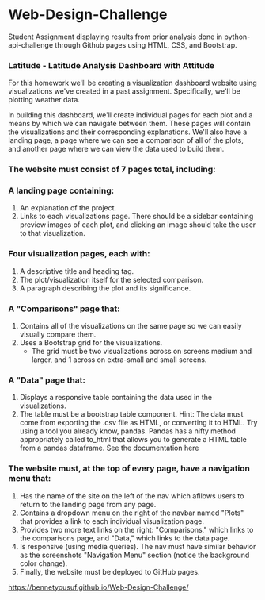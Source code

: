 # Web-Design-Challenge 

Student Assignment displaying results from prior analysis done in python-api-challenge through Github pages using HTML, CSS, and Bootstrap.  

### Latitude - Latitude Analysis Dashboard with Attitude ###

For this homework we'll be creating a visualization dashboard website using visualizations we've created in a past assignment. Specifically, we'll be plotting weather data.

In building this dashboard, we'll create individual pages for each plot and a means by which we can navigate between them. These pages will contain the visualizations and their corresponding explanations. We'll also have a landing page, a page where we can see a comparison of all of the plots, and another page where we can view the data used to build them. 

### The website must consist of 7 pages total, including: ###
### A landing page containing: ###
  1. An explanation of the project.
  2. Links to each visualizations page. There should be a sidebar containing preview images of each plot, and clicking an image should take the user to that visualization.

### Four visualization pages, each with: ###
  1. A descriptive title and heading tag.
  2. The plot/visualization itself for the selected comparison.
  3. A paragraph describing the plot and its significance.

### A "Comparisons" page that: ###
  1. Contains all of the visualizations on the same page so we can easily visually compare them.
  2. Uses a Bootstrap grid for the visualizations.
      - The grid must be two visualizations across on screens medium and larger, and 1 across on extra-small and small screens.

### A "Data" page that: ###
  1. Displays a responsive table containing the data used in the visualizations.
  2. The table must be a bootstrap table component. Hint: The data must come from exporting the .csv file as HTML, or converting it to HTML. Try using a tool      you already know, pandas. Pandas has a nifty method appropriately called to_html that allows you to generate a HTML table from a pandas dataframe. See the      documentation here

### The website must, at the top of every page, have a navigation menu that: ###
  1. Has the name of the site on the left of the nav which afllows users to return to the landing page from any page.
  2. Contains a dropdown menu on the right of the navbar named "Plots" that provides a link to each individual visualization page.
  3. Provides two more text links on the right: "Comparisons," which links to the comparisons page, and "Data," which links to the data page.
  4. Is responsive (using media queries). The nav must have similar behavior as the screenshots "Navigation Menu" section (notice the background color change).
  5. Finally, the website must be deployed to GitHub pages.

https://bennetyousuf.github.io/Web-Design-Challenge/

